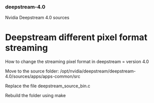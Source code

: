 ### deepstream-4.0
Nvidia Deepstream 4.0 sources

# Deepstream different pixel format streaming

How to change the streaming pixel format in deepstream = version 4.0

Move to the source folder: /opt/nvidia/deepstream/deepstream-4.0/sources/apps/apps-common/src

Replace the file deepstream_source_bin.c

Rebuild the folder using make
